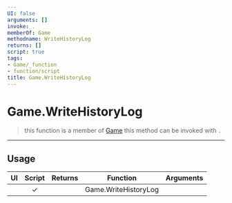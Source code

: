 ```yaml
---
UI: false
arguments: []
invoke: .
memberOf: Game
methodname: WriteHistoryLog
returns: []
script: true
tags:
- Game/_function
- function/script
title: Game.WriteHistoryLog
---
```

# Game.WriteHistoryLog
> this function is a member of [Game](civ-6/lua/Game.md)
> this method can be invoked with `.`
-----
## Usage
|  UI | Script | Returns | Function | Arguments |
|:---:|:------:|-------:|:--------:|:---------|
| |✓||Game.WriteHistoryLog||
